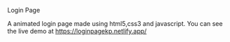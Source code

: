 
Login Page

A animated login page made using html5,css3 and javascript.
You can see the live demo at https://loginpagekp.netlify.app/

